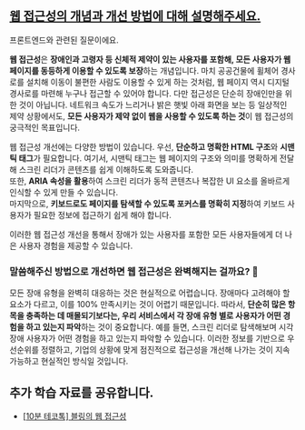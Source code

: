 ## [웹 접근성의 개념과 개선 방법에 대해 설명해주세요.](https://www.maeil-mail.kr/question/47)

프론트엔드와 관련된 질문이에요.

**웹 접근성**은 **장애인과 고령자 등 신체적 제약이 있는 사용자를 포함해, 모든 사용자가 웹 페이지를 동등하게 이용할 수 있도록 보장**하는 개념입니다. 마치 공공건물에 휠체어 경사로를 설치해 이동이 불편한 사람도 이용할 수 있게 하는 것처럼, 웹 페이지 역시 디지털 경사로를 마련해 누구나 접근할 수 있어야 합니다. 다만 접근성은 단순히 장애인만을 위한 것이 아닙니다. 네트워크 속도가 느리거나 밝은 햇빛 아래 화면을 보는 등 일상적인 제약 상황에서도, **모든 사용자가 제약 없이 웹을 사용할 수 있도록 하는 것**이 웹 접근성의 궁극적인 목표입니다.

웹 접근성 개선에는 다양한 방법이 있습니다. 우선, **단순하고 명확한 HTML 구조**와 **시맨틱 태그**가 필요합니다. 여기서, 시맨틱 태그는 웹 페이지의 구조와 의미를 명확하게 전달해 스크린 리더가 콘텐츠를 쉽게 이해하도록 도와줍니다.  
또한, **ARIA 속성을 활용**하여 스크린 리더가 동적 콘텐츠나 복잡한 UI 요소를 올바르게 인식할 수 있게 만들 수 있습니다.  
마지막으로, **키보드로도 페이지를 탐색할 수 있도록 포커스를 명확히 지정**하여 키보드 사용자가 필요한 정보에 접근하기 쉽게 해야 합니다.

이러한 웹 접근성 개선을 통해서 장애가 있는 사용자를 포함한 모든 사용자들에게 더 나은 사용자 경험을 제공할 수 있습니다.

### 말씀해주신 방법으로 개선하면 웹 접근성은 완벽해지는 걸까요? 🤔

모든 장애 유형을 완벽히 대응하는 것은 현실적으로 어렵습니다. 장애마다 고려해야 할 요소가 다르고, 이를 100% 만족시키는 것이 어렵기 때문입니다. 따라서, **단순히 많은 항목을 충족하는 데 매몰되기보다는, 우리 서비스에서 각 장애 유형 별로 사용자가 어떤 경험을 하고 있는지 파악**하는 것이 중요합니다. 예를 들면, 스크린 리더로 탐색해보며 시각 장애 사용자가 어떤 경험을 하고 있는지 파악할 수 있습니다. 이러한 정보를 기반으로 우선순위를 정렬하고, 기업의 상황에 맞게 점진적으로 접근성을 개선해 나가는 것이 지속 가능하고 현실적인 방식일 것입니다.

## 추가 학습 자료를 공유합니다.

- [[10분 테코톡] 블링의 웹 접근성](https://www.youtube.com/watch?v=yLZZi5E7NTU)